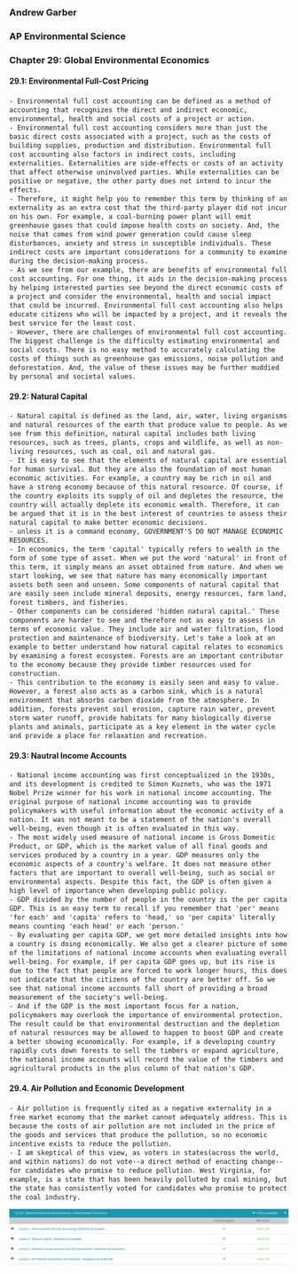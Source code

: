 ### Andrew Garber

### AP Environmental Science

### Chapter 29: Global Environmental Economics

<!-- My personal objections to some of these aside, I am just taking notes -->

#### 29.1: Environmental Full-Cost Pricing

    - Environmental full cost accounting can be defined as a method of accounting that recognizes the direct and indirect economic, environmental, health and social costs of a project or action.
    - Environmental full cost accounting considers more than just the basic direct costs associated with a project, such as the costs of building supplies, production and distribution. Environmental full cost accounting also factors in indirect costs, including externalities. Externalities are side-effects or costs of an activity that affect otherwise uninvolved parties. While externalities can be positive or negative, the other party does not intend to incur the effects.
    - Therefore, it might help you to remember this term by thinking of an externality as an extra cost that the third-party player did not incur on his own. For example, a coal-burning power plant will emit greenhouse gases that could impose health costs on society. And, the noise that comes from wind power generation could cause sleep disturbances, anxiety and stress in susceptible individuals. These indirect costs are important considerations for a community to examine during the decision-making process.
    - As we see from our example, there are benefits of environmental full cost accounting. For one thing, it aids in the decision-making process by helping interested parties see beyond the direct economic costs of a project and consider the environmental, health and social impact that could be incurred. Environmental full cost accounting also helps educate citizens who will be impacted by a project, and it reveals the best service for the least cost.
    - However, there are challenges of environmental full cost accounting. The biggest challenge is the difficulty estimating environmental and social costs. There is no easy method to accurately calculating the costs of things such as greenhouse gas emissions, noise pollution and deforestation. And, the value of these issues may be further muddied by personal and societal values.

#### 29.2: Natural Capital

    - Natural capital is defined as the land, air, water, living organisms and natural resources of the earth that produce value to people. As we see from this definition, natural capital includes both living resources, such as trees, plants, crops and wildlife, as well as non-living resources, such as coal, oil and natural gas.
    - It is easy to see that the elements of natural capital are essential for human survival. But they are also the foundation of most human economic activities. For example, a country may be rich in oil and have a strong economy because of this natural resource. Of course, if the country exploits its supply of oil and depletes the resource, the country will actually deplete its economic wealth. Therefore, it can be argued that it is in the best interest of countries to assess their natural capital to make better economic decisions.
    - unless it is a command economy, GOVERNMENT'S DO NOT MANAGE ECONOMIC RESOURCES.
    - In economics, the term 'capital' typically refers to wealth in the form of some type of asset. When we put the word 'natural' in front of this term, it simply means an asset obtained from nature. And when we start looking, we see that nature has many economically important assets both seen and unseen. Some components of natural capital that are easily seen include mineral deposits, energy resources, farm land, forest timbers, and fisheries.
    - Other components can be considered 'hidden natural capital.' These components are harder to see and therefore not as easy to assess in terms of economic value. They include air and water filtration, flood protection and maintenance of biodiversity. Let's take a look at an example to better understand how natural capital relates to economics by examining a forest ecosystem. Forests are an important contributor to the economy because they provide timber resources used for construction.
    - This contribution to the economy is easily seen and easy to value. However, a forest also acts as a carbon sink, which is a natural environment that absorbs carbon dioxide from the atmosphere. In addition, forests prevent soil erosion, capture rain water, prevent storm water runoff, provide habitats for many biologically diverse plants and animals, participate as a key element in the water cycle and provide a place for relaxation and recreation.

#### 29.3: Nautral Income Accounts

    - National income accounting was first conceptualized in the 1930s, and its development is credited to Simon Kuznets, who was the 1971 Nobel Prize winner for his work in national income accounting. The original purpose of national income accounting was to provide policymakers with useful information about the economic activity of a nation. It was not meant to be a statement of the nation's overall well-being, even though it is often evaluated in this way.
    - The most widely used measure of national income is Gross Domestic Product, or GDP, which is the market value of all final goods and services produced by a country in a year. GDP measures only the economic aspects of a country's welfare. It does not measure other factors that are important to overall well-being, such as social or environmental aspects. Despite this fact, the GDP is often given a high level of importance when developing public policy.
    - GDP divided by the number of people in the country is the per capita GDP. This is an easy term to recall if you remember that 'per' means 'for each' and 'capita' refers to 'head,' so 'per capita' literally means counting 'each head' or each 'person.'
    - By evaluating per capita GDP, we get more detailed insights into how a country is doing economically. We also get a clearer picture of some of the limitations of national income accounts when evaluating overall well-being. For example, if per capita GDP goes up, but its rise is due to the fact that people are forced to work longer hours, this does not indicate that the citizens of the country are better off. So we see that national income accounts fall short of providing a broad measurement of the society's well-being.
    - And if the GDP is the most important focus for a nation, policymakers may overlook the importance of environmental protection. The result could be that environmental destruction and the depletion of natural resources may be allowed to happen to boost GDP and create a better showing economically. For example, if a developing country rapidly cuts down forests to sell the timbers or expand agriculture, the national income accounts will record the value of the timbers and agricultural products in the plus column of that nation's GDP.

#### 29.4. Air Pollution and Economic Development

    - Air pollution is frequently cited as a negative externality in a free market economy that the market cannot adequately address. This is because the costs of air pollution are not included in the price of the goods and services that produce the pollution, so no economic incentive exists to reduce the pollution.
    - I am skeptical of this view, as voters in states(across the world, and within nations) do not vote--a direct method of enacting change--for candidates who promise to reduce pollution. West Virginia, for example, is a state that has been heavily polluted by coal mining, but the state has consistently voted for candidates who promise to protect the coal industry.

![alt text](Media/ch29.png)
